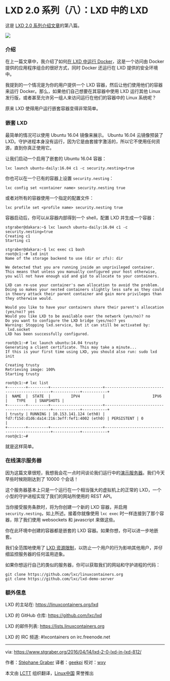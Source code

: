 LXD 2.0 系列（八）：LXD 中的 LXD
======================================

这是 [LXD 2.0 系列介绍文章][0]的第八篇。

![](https://linuxcontainers.org/static/img/containers.png)

### 介绍

在上一篇文章中，我介绍了如何[在 LXD 中运行 Docker][1]，这是一个访问由 Docker 提供的应用程序组合的很好方式，同时 Docker 还运行在 LXD 提供的安全环境中。

我提到的一个情况是为你的用户提供一个 LXD 容器，然后让他们使用他们的容器来运行 Docker。那么，如果他们自己想要在其容器中使用 LXD 运行其他 Linux 发行版，或者甚至允许另一组人来访问运行在他们的容器中的 Linux 系统呢？

原来 LXD 使得用户运行嵌套容器变得非常简单。

### 嵌套 LXD

最简单的情况可以使用 Ubuntu 16.04 镜像来展示。 Ubuntu 16.04 云镜像预装了 LXD。守护进程本身没有运行，因为它是由套接字激活的，所以它不使用任何资源，直到你真正使用它。

让我们启动一个启用了嵌套的 Ubuntu 16.04 容器：

```
lxc launch ubuntu-daily:16.04 c1 -c security.nesting=true
```

你也可以在一个已有的容器上设置 `security.nesting`：

```
lxc config set <container name> security.nesting true
```

或者对所有的容器使用一个指定的配置文件：

```
lxc profile set <profile name> security.nesting true
```

容器启动后，你可以从容器内部得到一个 shell，配置 LXD 并生成一个容器：

```
stgraber@dakara:~$ lxc launch ubuntu-daily:16.04 c1 -c security.nesting=true
Creating c1
Starting c1

stgraber@dakara:~$ lxc exec c1 bash
root@c1:~# lxd init
Name of the storage backend to use (dir or zfs): dir

We detected that you are running inside an unprivileged container.
This means that unless you manually configured your host otherwise,
you will not have enough uid and gid to allocate to your containers.

LXD can re-use your container's own allocation to avoid the problem.
Doing so makes your nested containers slightly less safe as they could
in theory attack their parent container and gain more privileges than
they otherwise would.

Would you like to have your containers share their parent's allocation (yes/no)? yes
Would you like LXD to be available over the network (yes/no)? no
Do you want to configure the LXD bridge (yes/no)? yes
Warning: Stopping lxd.service, but it can still be activated by:
 lxd.socket
LXD has been successfully configured.

root@c1:~# lxc launch ubuntu:14.04 trusty
Generating a client certificate. This may take a minute...
If this is your first time using LXD, you should also run: sudo lxd init

Creating trusty
Retrieving image: 100%
Starting trusty

root@c1:~# lxc list
+--------+---------+-----------------------+----------------------------------------------+------------+-----------+
|  NAME  |  STATE  |         IPV4          |                     IPV6                     |    TYPE    | SNAPSHOTS |
+--------+---------+-----------------------+----------------------------------------------+------------+-----------+
| trusty | RUNNING | 10.153.141.124 (eth0) | fd7:f15d:d1d6:da14:216:3eff:fef1:4002 (eth0) | PERSISTENT | 0         |
+--------+---------+-----------------------+----------------------------------------------+------------+-----------+
root@c1:~#
```

就是这样简单。

### 在线演示服务器

因为这篇文章很短，我想我会花一点时间谈论我们运行中的[演示服务器][2]。我们今天早些时候刚刚达到了 10000 个会话！

这个服务器基本上只是一个运行在一个相当强大的虚拟机上的正常的 LXD，一个小型的守护进程实现了我们的网站所使用的 REST API。

当你接受服务条款时，将为你创建一个新的 LXD 容器，并启用 `security.nesting`，如上所述。接着你就像使用 `lxc exec` 时一样连接到了那个容器，除了我们使用 websockets 和 javascript 来做这些。

你在此环境中创建的容器都是嵌套的 LXD 容器。如果你想，你可以进一步地嵌套。

我们全范围地使用了 [LXD 资源限制][3]，以防止一个用户的行为影响其他用户，并仔细监控服务器的任何滥用迹象。

如果你想运行自己的类似的服务器，你可以获取我们的网站和守护进程的代码：

```
git clone https://github.com/lxc/linuxcontainers.org
git clone https://github.com/lxc/lxd-demo-server
```

### 额外信息

LXD 的主站在: <https://linuxcontainers.org/lxd>

LXD 的 GitHub 仓库: <https://github.com/lxc/lxd>

LXD 的邮件列表: <https://lists.linuxcontainers.org>

LXD 的 IRC 频道: #lxcontainers on irc.freenode.net


--------------------------------------------------------------------------------

via: https://www.stgraber.org/2016/04/14/lxd-2-0-lxd-in-lxd-812/

作者：[Stéphane Graber][a]
译者：[geekpi](https://github.com/geekpi)
校对：[wxy](https://github.com/wxy)

本文由 [LCTT](https://github.com/LCTT/TranslateProject) 组织翻译，[Linux中国](https://linux.cn/) 荣誉推出

[a]: https://www.stgraber.org/author/stgraber/
[0]: https://www.stgraber.org/2016/03/11/lxd-2-0-blog-post-series-012/
[1]: https://linux.cn/article-8235-1.html
[2]: https://linuxcontainers.org/lxd/try-it/
[3]: https://www.stgraber.org/2016/03/26/lxd-2-0-resource-control-412/
